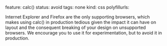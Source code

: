 feature: calc()
status: avoid
tags: none
kind: css
polyfillurls:

Internet Explorer and Firefox are the only supporting browsers, which makes using calc() in production tedious given the impact it can have on layout and the consequent breaking of your design on unsupported browsers. We encourage you to use it for experimentation, but to avoid it in production.
